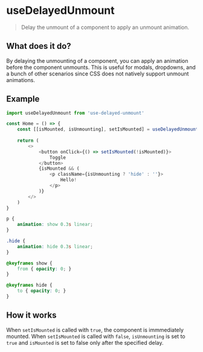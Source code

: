 # useDelayedUnmount

> Delay the unmount of a component to apply an unmount animation.

## What does it do?

By delaying the unmounting of a component, you can apply an animation before the component unmounts. This is useful for modals, dropdowns, and a bunch of other scenarios since CSS does not natively support unmount animations.

## Example

```js
import useDelayedUnmount from 'use-delayed-unmount'

const Home = () => {
	const [[isMounted, isUnmounting], setIsMounted] = useDelayedUnmount(false, 300)
	
	return (
		<>
			<button onClick={() => setIsMounted(!isMounted)}>
				Toggle
			</button>
			{isMounted && (
				<p className={isUnmounting ? 'hide' : ''}>
					Hello!
				</p>
			)}
		</>
	)
}
```

```css
p {
	animation: show 0.3s linear;
}

.hide {
	animation: hide 0.3s linear;
}

@keyframes show {
	from { opacity: 0; }
}

@keyframes hide {
	to { opacity: 0; }
}
```

## How it works

When `setIsMounted` is called with `true`, the component is immmediately mounted. When `setIsMounted` is called with `false`, `isUnmounting` is set to `true` and `isMounted` is set to false only after the specified delay.
